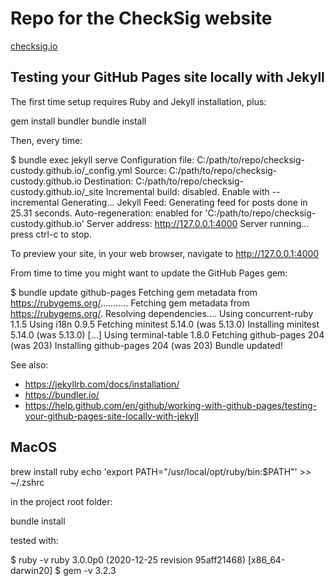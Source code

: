 # Repo for the CheckSig website

[checksig.io](https://checksig.io)

## Testing your GitHub Pages site locally with Jekyll

The first time setup requires Ruby and Jekyll installation, plus:

  gem install bundler
  bundle install

Then, every time:

  $ bundle exec jekyll serve
  Configuration file: C:/path/to/repo/checksig-custody.github.io/_config.yml
              Source: C:/path/to/repo/checksig-custody.github.io
        Destination: C:/path/to/repo/checksig-custody.github.io/_site
  Incremental build: disabled. Enable with --incremental
        Generating...
        Jekyll Feed: Generating feed for posts
                      done in 25.31 seconds.
  Auto-regeneration: enabled for 'C:/path/to/repo/checksig-custody.github.io'
      Server address: http://127.0.0.1:4000
    Server running... press ctrl-c to stop.

To preview your site, in your web browser, navigate to <http://127.0.0.1:4000>

From time to time you might want to update the GitHub Pages gem:

  $ bundle update github-pages
  Fetching gem metadata from https://rubygems.org/...........
  Fetching gem metadata from https://rubygems.org/.
  Resolving dependencies....
  Using concurrent-ruby 1.1.5
  Using i18n 0.9.5
  Fetching minitest 5.14.0 (was 5.13.0)
  Installing minitest 5.14.0 (was 5.13.0)
  [...]
  Using terminal-table 1.8.0
  Fetching github-pages 204 (was 203)
  Installing github-pages 204 (was 203)
  Bundle updated!

See also:

- <https://jekyllrb.com/docs/installation/>
- <https://bundler.io/>
- <https://help.github.com/en/github/working-with-github-pages/testing-your-github-pages-site-locally-with-jekyll>

## MacOS

  brew install ruby
  echo 'export PATH="/usr/local/opt/ruby/bin:$PATH"' >> ~/.zshrc

in the project root folder:

  bundle install

tested with:

  $ ruby -v
  ruby 3.0.0p0 (2020-12-25 revision 95aff21468) [x86_64-darwin20]
  $ gem -v
  3.2.3
